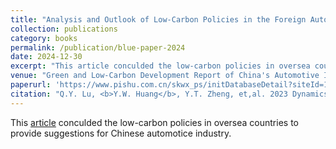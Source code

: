 ```yaml
---
title: "Analysis and Outlook of Low-Carbon Policies in the Foreign Automotive Industry in 2023"
collection: publications
category: books
permalink: /publication/blue-paper-2024
date: 2024-12-30
excerpt: "This article conculded the low-carbon policies in oversea countries to provide suggestions for Chinese automotice industry."
venue: "Green and Low-Carbon Development Report of China's Automotive Industry (2024)"
paperurl: 'https://www.pishu.com.cn/skwx_ps/initDatabaseDetail?siteId=14&contentId=15740916&contentType=literature&type=%25E6%258A%25A5%25E5%2591%258A'
citation: "Q.Y. Lu, <b>Y.W. Huang</b>, Y.T. Zheng, et,al. 2023 Dynamics and Prospects of Low-Carbon Policies in the Foreign Automotive Industry. China Automotive Technology and Research Center Co., Ltd. <i>Green and Low-Carbon Development Report of China's Automotive Industry (2024)</i>. Beijing: Social Sciences Academic Press."
---
```


This [article](https://www.pishu.com.cn/skwx_ps/initDatabaseDetail?siteId=14&contentId=15740916&contentType=literature&type=%25E6%258A%25A5%25E5%2591%258A) conculded the low-carbon policies in oversea countries to provide suggestions for Chinese automotice industry.
